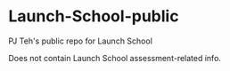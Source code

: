 # Launch-School-public
PJ Teh's public repo for Launch School

Does not contain Launch School assessment-related info.
